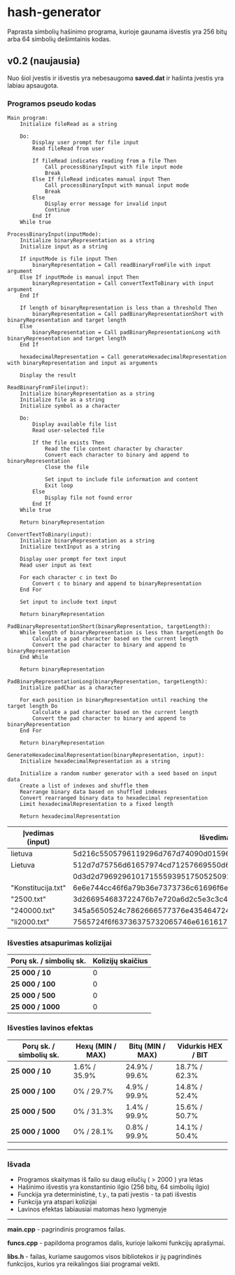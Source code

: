 # hash-generator

Paprasta simbolių hašinimo programa, kurioje gaunama išvestis yra 256 bitų arba 64 simbolių dešimtainis kodas.

## v0.2 (naujausia)
Nuo šiol įvestis ir išvestis yra nebesaugoma **saved.dat** ir hašinta įvestis yra labiau apsaugota.

### Programos pseudo kodas

```
Main program:
    Initialize fileRead as a string

    Do:
        Display user prompt for file input
        Read fileRead from user

        If fileRead indicates reading from a file Then
            Call processBinaryInput with file input mode
            Break
        Else If fileRead indicates manual input Then
            Call processBinaryInput with manual input mode
            Break
        Else
            Display error message for invalid input
            Continue
        End If
    While true

ProcessBinaryInput(inputMode):
    Initialize binaryRepresentation as a string
    Initialize input as a string

    If inputMode is file input Then
        binaryRepresentation = Call readBinaryFromFile with input argument
    Else If inputMode is manual input Then
        binaryRepresentation = Call convertTextToBinary with input argument
    End If

    If length of binaryRepresentation is less than a threshold Then
        binaryRepresentation = Call padBinaryRepresentationShort with binaryRepresentation and target length
    Else
        binaryRepresentation = Call padBinaryRepresentationLong with binaryRepresentation and target length
    End If

    hexadecimalRepresentation = Call generateHexadecimalRepresentation with binaryRepresentation and input as arguments

    Display the result

ReadBinaryFromFile(input):
    Initialize binaryRepresentation as a string
    Initialize file as a string
    Initialize symbol as a character

    Do:
        Display available file list
        Read user-selected file

        If the file exists Then
            Read the file content character by character
            Convert each character to binary and append to binaryRepresentation
            Close the file

            Set input to include file information and content
            Exit loop
        Else
            Display file not found error
        End If
    While true

    Return binaryRepresentation

ConvertTextToBinary(input):
    Initialize binaryRepresentation as a string
    Initialize textInput as a string

    Display user prompt for text input
    Read user input as text

    For each character c in text Do
        Convert c to binary and append to binaryRepresentation
    End For

    Set input to include text input

    Return binaryRepresentation

PadBinaryRepresentationShort(binaryRepresentation, targetLength):
    While length of binaryRepresentation is less than targetLength Do
        Calculate a pad character based on the current length
        Convert the pad character to binary and append to binaryRepresentation
    End While

    Return binaryRepresentation

PadBinaryRepresentationLong(binaryRepresentation, targetLength):
    Initialize padChar as a character

    For each position in binaryRepresentation until reaching the target length Do
        Calculate a pad character based on the current length
        Convert the pad character to binary and append to binaryRepresentation
    End For

    Return binaryRepresentation

GenerateHexadecimalRepresentation(binaryRepresentation, input):
    Initialize hexadecimalRepresentation as a string

    Initialize a random number generator with a seed based on input data
    Create a list of indexes and shuffle them
    Rearrange binary data based on shuffled indexes
    Convert rearranged binary data to hexadecimal representation
    Limit hexadecimalRepresentation to a fixed length

    Return hexadecimalRepresentation
```

|  Įvedimas (input)    |  Išvedimas                                                         |  Laikas (s)  |
|----------------------|--------------------------------------------------------------------|--------------|
|  lietuva             |  5d216c5505796119296d767d74090d015965cd6171256975651d752d15511169  |  0s          |
|  Lietuva             |  512d7d75756d61657974cd71257669550d65155d11056929591d194c09016121  |  0s          |
|                      |  0d3d2d796929610171555939517505250919355d494d65452141151db17d116d  |  0s          |
|  "Konstitucija.txt"  |  6e6e744cc46f6a79b36e7373736c61696f6e756969626b6b6f6f5673692c7269  |  0.000024s   |
|  "2500.txt"          |  3d266954683722476b7e720a6d2c5e3c3c47622577626b3d4e6c384f37454367  |  0.001031s   |
|  "240000.txt"        |  345a5650524c7862666577376e435464724c343542774a584f78316b506b6857  |  0.000999s   |
|  "li2000.txt"        |  7565724f6f63736375732065746e61616173206974747473737320747470656d  |  0.003508s   |

### Išvesties atsapurimas kolizijai
|  Porų sk. / simbolių sk.  |  Kolizijų skaičius  |
|---------------------------|---------------------|
|  **25 000 / 10**          |          0          |
|  **25 000 / 100**         |          0          |
|  **25 000 / 500**         |          0          |
|  **25 000 / 1000**        |          0          |

### Išvesties lavinos efektas
|  Porų sk. / simbolių sk.  |  Hexų (MIN / MAX)  |  Bitų (MIN / MAX)  |  Vidurkis HEX / BIT    |
|---------------------------|--------------------|--------------------|------------------------|
|  **25 000 / 10**          |  1.6% / 35.9%      |  24.9% / 99.6%     |  18.7% / 62.3%         |
|  **25 000 / 100**         |  0% / 29.7%        |  4.9% / 99.9%      |  14.8% / 52.4%         |
|  **25 000 / 500**         |  0% / 31.3%        |  1.4% / 99.9%      |  15.6% / 50.7%         |
|  **25 000 / 1000**        |  0% / 28.1%        |  0.8% / 99.9%      |  14.1% / 50.4%         |

---

### Išvada
- Programos skaitymas iš failo su daug eilučių ( > 2000 ) yra lėtas
- Hašinimo išvestis yra konstantinio ilgio (256 bitų, 64 simbolių ilgio)
- Funckija yra deterministinė, t.y., ta pati įvestis - ta pati išvestis
- Funkcija yra atspari kolizijai
- Lavinos efektas labiausiai matomas hexo lygmenyje

---

**main.cpp** - pagrindinis programos failas.

**funcs.cpp** - papildoma programos dalis, kurioje laikomi funkcijų aprašymai.

**libs.h** - failas, kuriame saugomos visos bibliotekos ir jų pagrindinės funkcijos, kurios yra reikalingos šiai programai veikti.